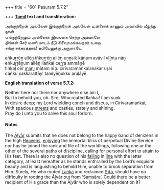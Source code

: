 +++
title = "601 Pasuram 5.7.2"

+++
**[Tamil](/definition/tamil#history "show Tamil definitions") text and transliteration:**

அங்குற்றேன் அல்லேன் இங்குற்றேன் அல்லேன் உன்னைக் காணும் அவாவில் வீழ்ந்து நான்  
எங்குற்றேனும் அல்லேன் இலங்கை செற்ற அம்மானே  
திங்கள் சேர் மணி மாடம் நீடு சிரீவரமங்கலநகர் உறை  
சங்கு சக்கரத்தாய்! தமியேனுக்கு அருளாயே.

aṅkuṟṟēṉ allēṉ iṅkuṟṟēṉ allēṉ uṉṉaik kāṇum avāvil vīḻntu nāṉ  
eṅkuṟṟēṉum allēṉ ilaṅkai ceṟṟa ammāṉē  
tiṅkaḷ cēr [maṇi](/definition/mani#vaishnavism "show maṇi definitions") māṭam nīṭu cirīvaramaṅkalanakar uṟai  
caṅku cakkarattāy! tamiyēṉukku aruḷāyē.

**English translation of verse 5.7.2:**

Neither here nor there nor anywhere else am I,  
But to behold you, oh. Sire, Who routed Ilaṅkai! I am sunk  
In desire deep; my Lord wielding conch and discus, in Cirīvaramaṅkai,  
With spacious [streets](/definition/street#history "show streets definitions") and castles, stately and shining.  
Pray do I unto you to salve this soul forlorn.

#### Notes

The [Āḻvār](/definition/aḻvar#vaishnavism "show Āḻvār definitions") submits that he does not belong to the happy band of denizens in the high [Heavens](/definition/heaven#history "show Heavens definitions"), [enjoying](/definition/enjoying#history "show enjoying definitions") the immortal bliss of perpetual Divine Service nor has he joined the rank and file of the worldlings, following one or the other of the several paths of discipline, calling for personal effort to attain to His feet. There is also no question of his [falling](/definition/falling#history "show falling definitions") in [line](/definition/line#history "show line definitions") with the latter category, at least hereafter as he stands enthralled by the Lord’s exquisite beauty and is languishing to behold Him, unable to brook separation from Him. Surely, He who routed [Laṅkā](/definition/lanka#vaishnavism "show Laṅkā definitions") and reclaimed [Sītā](/definition/sita#vaishnavism "show Sītā definitions"), should have no difficulty in rooting the Āḻvār out from ‘[Saṃsāra](/definition/samsara#history "show Saṃsāra definitions")’. Could there be a better recipient of His grace than the Āḻvār who is solely dependent on it?


